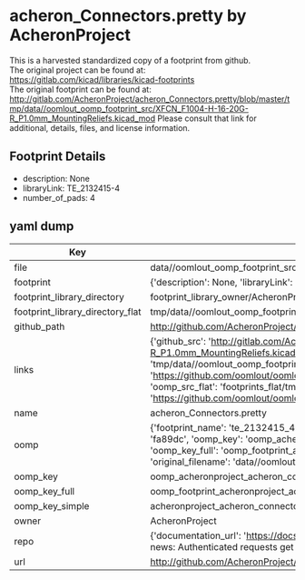 # acheron_Connectors.pretty by AcheronProject  
This is a harvested standardized copy of a footprint from github.  
The original project can be found at:  
https://gitlab.com/kicad/libraries/kicad-footprints  
The original footprint can be found at:
http://gitlab.com/AcheronProject/acheron_Connectors.pretty/blob/master/tmp/data//oomlout_oomp_footprint_src/XFCN_F1004-H-16-20G-R_P1.0mm_MountingReliefs.kicad_mod
Please consult that link for additional, details, files, and license information.  
## Footprint Details
* description: None  
* libraryLink: TE_2132415-4  
* number_of_pads: 4  
## yaml dump  
| Key | Value |  
| --- | --- |  
| file | data//oomlout_oomp_footprint_src/acheron_Connectors.pretty/TE_2132415-4.kicad_mod |  
| footprint | {'description': None, 'libraryLink': 'TE_2132415-4', 'number_of_pads': 4} |  
| footprint_library_directory | footprint_library_owner/AcheronProject_acheron_Connectors.pretty |  
| footprint_library_directory_flat | tmp/data//oomlout_oomp_footprint_src/footprints_flat/acheronproject_acheron_connectors_te_2132415_4/working |  
| github_path | http://github.com/AcheronProject/acheron_Connectors.pretty/blob/master/tmp/data//oomlout_oomp_footprint_src/TE_2132415-4.kicad_mod |  
| links | {'github_src': 'http://gitlab.com/AcheronProject/acheron_Connectors.pretty/blob/master/tmp/data//oomlout_oomp_footprint_src/XFCN_F1004-H-16-20G-R_P1.0mm_MountingReliefs.kicad_mod', 'github_src_repo': 'https://gitlab.com/kicad/libraries/kicad-footprints', 'oomp_bot': 'tmp/data//oomlout_oomp_footprint_src/footprints/acheronproject_acheron_connectors_te_2132415_4/working', 'oomp_bot_github': 'https://github.com/oomlout/oomlout_oomp_footprint_bot/tree/main/tmp/data//oomlout_oomp_footprint_src/footprints/acheronproject_acheron_connectors_te_2132415_4/working', 'oomp_src_flat': 'footprints_flat/tmp/data//oomlout_oomp_footprint_src/footprints_flat/acheronproject_acheron_connectors_te_2132415_4/working', 'oomp_src_flat_github': 'https://github.com/oomlout/oomlout_oomp_footprint_src/tree/main/tmp/data//oomlout_oomp_footprint_src/footprints_flat/acheronproject_acheron_connectors_te_2132415_4/working'} |  
| name | acheron_Connectors.pretty |  
| oomp | {'footprint_name': 'te_2132415_4', 'library_name': 'acheron_connectors', 'md5': 'fa89dcf90cbe92d23c214421b3d8442e', 'md5_10': 'fa89dcf90c', 'md5_5': 'fa89d', 'md5_6': 'fa89dc', 'oomp_key': 'oomp_acheronproject_acheron_connectors_te_2132415_4', 'oomp_key_extra': 'oomp_footprint_acheronproject_acheron_connectors_te_2132415_4', 'oomp_key_full': 'oomp_footprint_acheronproject_acheron_connectors_te_2132415_4_fa89dc', 'oomp_key_simple': 'acheronproject_acheron_connectors_te_2132415_4', 'original_filename': 'data//oomlout_oomp_footprint_src/acheron_Connectors.pretty/TE_2132415-4.kicad_mod', 'owner_name': 'acheronproject'} |  
| oomp_key | oomp_acheronproject_acheron_connectors_te_2132415_4 |  
| oomp_key_full | oomp_footprint_acheronproject_acheron_connectors_te_2132415_4 |  
| oomp_key_simple | acheronproject_acheron_connectors_te_2132415_4 |  
| owner | AcheronProject |  
| repo | {'documentation_url': 'https://docs.github.com/rest/overview/resources-in-the-rest-api#rate-limiting', 'message': "API rate limit exceeded for 84.66.142.224. (But here's the good news: Authenticated requests get a higher rate limit. Check out the documentation for more details.)"} |  
| url | http://github.com/AcheronProject/acheron_Connectors.pretty |  

